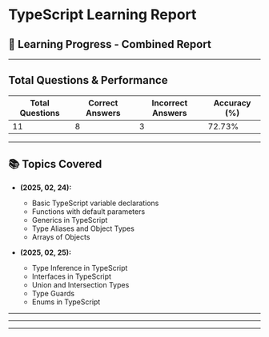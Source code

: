 # TypeScript Learning Report

## 📅 **Learning Progress - Combined Report**

---

## **Total Questions & Performance**

| **Total Questions** | **Correct Answers** | **Incorrect Answers** | **Accuracy (%)** |
| ------------------- | ------------------- | --------------------- | ---------------- |
| 11                  | 8                   | 3                     | 72.73%           |

---

## **📚 Topics Covered**

- **(2025, 02, 24):**

  - Basic TypeScript variable declarations
  - Functions with default parameters
  - Generics in TypeScript
  - Type Aliases and Object Types
  - Arrays of Objects

- **(2025, 02, 25):**
  - Type Inference in TypeScript
  - Interfaces in TypeScript
  - Union and Intersection Types
  - Type Guards
  - Enums in TypeScript

---

---

---
